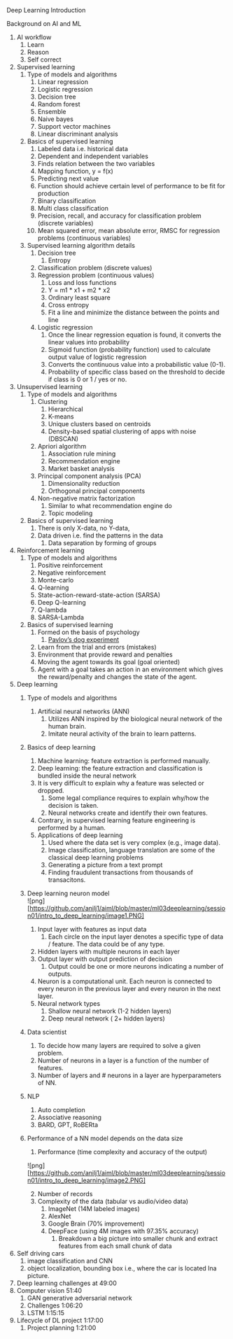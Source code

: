 Deep Learning Introduction

Background on AI and ML

1. AI workflow   
   1. Learn   
   2. Reason  
   3. Self correct  
2. Supervised learning  
   1. Type of models and algorithms  
      1. Linear regression   
      2. Logistic regression   
      3. Decision tree  
      4. Random forest  
      5. Ensemble   
      6. Naive bayes  
      7. Support vector machines   
      8. Linear discriminant analysis   
   2. Basics of supervised learning  
      1. Labeled data i.e. historical data  
      2. Dependent and independent variables  
      3. Finds relation between the two variables  
      4. Mapping function, y \= f(x)  
      5. Predicting next value  
      6. Function should achieve certain level of performance to be fit for production   
      7. Binary classification   
      8. Multi class classification  
      9. Precision, recall, and accuracy for classification problem (discrete variables)  
      10. Mean squared error, mean absolute error, RMSC for regression problems (continuous variables)  
   3. Supervised learning algorithm details  
      1. Decision tree  
         1. Entropy   
      2. Classification problem (discrete values)  
      3. Regression problem  (continuous values)   
         1. Loss and loss functions   
         2. Y \= m1 \* x1 \+ m2 \* x2   
         3. Ordinary least square   
         4. Cross entropy  
         5. Fit a line and minimize the distance between the points and line   
      4. Logistic regression   
         1. Once the linear regression equation is found, it converts the linear values into probability   
         2. Sigmoid function (probability function) used to calculate output value of logistic regression   
         3. Converts the continuous value into a probabilistic value (0-1).  
         4. Probability of specific class based on the threshold to decide if class is 0 or 1 / yes or no.  
3. Unsupervised learning   
   1. Type of models and algorithms  
      1. Clustering   
         1. Hierarchical   
         2. K-means   
         3. Unique clusters based on centroids   
         4. Density-based spatial clustering of apps with noise (DBSCAN)  
      2. Apriori algorithm  
         1. Association rule mining  
         2. Recommendation engine   
         3. Market basket analysis   
      3. Principal component analysis (PCA)  
         1. Dimensionality reduction   
         2. Orthogonal principal components   
      4. Non-negative matrix factorization   
         1. Similar to what recommendation engine do  
         2. Topic modeling  
   2. Basics of supervised learning  
      1. There is only X-data, no Y-data,   
      2. Data driven i.e. find the patterns in the data  
         1. Data separation by forming of groups  
4. Reinforcement learning   
   1. Type of models and algorithms  
      1. Positive reinforcement   
      2. Negative reinforcement   
      3. Monte-carlo   
      4. Q-learning  
      5. State-action-reward-state-action (SARSA)  
      6. Deep Q-learning  
      7. Q-lambda   
      8. SARSA-Lambda  
   2. Basics of supervised learning  
      1. Formed on the basis of psychology   
         1. [Pavlov’s dog experiment](https://www.youtube.com/watch?v=AC8TaWRwc6s)   
      2. Learn from the trial and errors (mistakes)  
      3. Environment that provide reward and penalties   
      4. Moving the agent towards its goal (goal oriented)  
      5. Agent with a goal takes an action in an environment which gives the reward/penalty and changes the state of the agent.  
5. Deep learning   
   1. Type of models and algorithms  
      1. Artificial neural networks (ANN)  
         1. Utilizes ANN inspired by the biological neural network of the human brain.   
         2. Imitate neural activity of the brain to learn patterns.  
   2. Basics of deep learning  
      1. Machine learning: feature extraction is performed manually.  
      2. Deep learning: the feature extraction and classification is bundled inside the neural network  
      3. It is very difficult to explain why a feature was selected or dropped.   
         1. Some legal compliance requires to explain why/how the decision is taken.   
         2. Neural networks create and identify their own features.   
      4. Contrary, in supervised learning feature engineering is performed by a human.   
      5. Applications of deep learning   
         1. Used where the data set is very complex (e.g., image data).   
         2. Image classification, language translation are some of the classical deep learning problems  
         3. Generating a picture from a text prompt   
         4. Finding fraudulent transactions from thousands of transacitons.   
   3. Deep learning neuron model   
      ![png][https://github.com/anilj1/aiml/blob/master/ml03deeplearning/session01/intro_to_deep_learning/image1.PNG]  
      1. Input layer with features as input data   
         1. Each circle on the input layer denotes a specific type of data / feature. The data could be of any type.   
      2. Hidden layers with multiple neurons in each layer  
      3. Output layer with output prediction of decision   
         1. Output could be one or more neurons indicating a number of outputs.  
      4. Neuron is a computational unit. Each neuron is connected to every neuron in the previous layer and every neuron in the next layer.   
      5. Neural network types   
         1. Shallow neural network (1-2 hidden layers)  
         2. Deep neural network ( 2+ hidden layers)   
   4. Data scientist   
      1. To decide how many layers are required to solve a given problem.   
      2. Number of neurons in a layer is a function of the number of features.   
      3. Number of layers and \# neurons in a layer are hyperparameters of NN.  
   5. NLP  
      1. Auto completion   
      2. Associative reasoning   
      3. BARD, GPT, RoBERta   
   6. Performance of a NN model depends on the data size   
      1. Performance (time complexity and accuracy of the output)

      ![png][https://github.com/anilj1/aiml/blob/master/ml03deeplearning/session01/intro_to_deep_learning/image2.PNG]

      2. Number of records   
      3. Complexity of the data (tabular vs audio/video data)  
         1. ImageNet (14M labeled images)   
         2. AlexNet  
         3. Google Brain (70% improvement)   
         4. DeepFace (using 4M images with 97.35% accuracy)  
            1. Breakdown a big picture into smaller chunk and extract features from each small chunk of data   
6. Self driving cars  
   1. image classification and CNN  
   2. object localization, bounding box i.e., where the car is located Ina picture.  
7. Deep learning challenges at 49:00  
8. Computer vision 51:40  
   1. GAN generative adversarial network  
   2. Challenges 1:06:20  
   3. LSTM 1:15:15  
9. Lifecycle of DL project 1:17:00  
   1. Project planning 1:21:00
